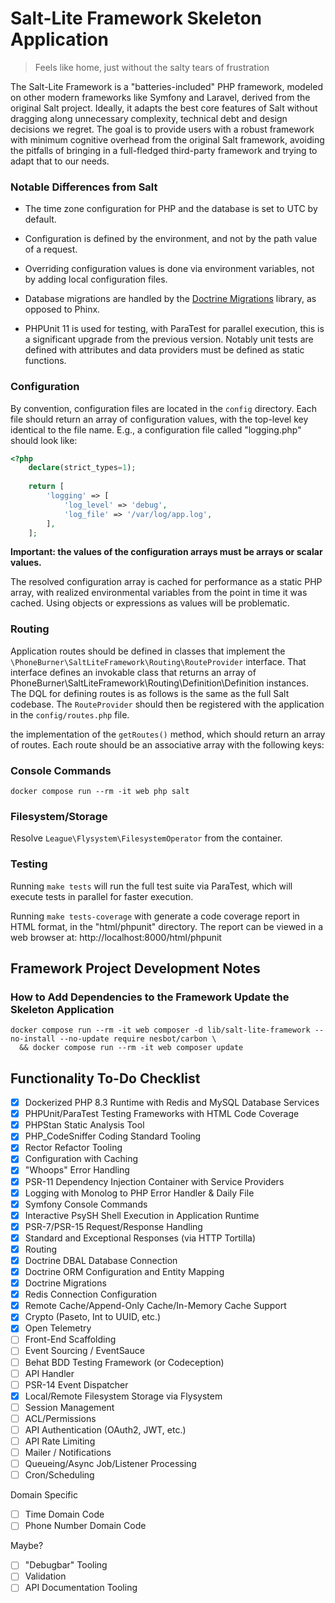 # Salt-Lite Framework Skeleton Application

> Feels like home, just without the salty tears of frustration

The Salt-Lite Framework is a "batteries-included" PHP framework, modeled on other
modern frameworks like Symfony and Laravel, derived from the original Salt project.
Ideally, it adapts the best core features of Salt without dragging along unnecessary 
complexity, technical debt and design decisions we regret. The goal is to provide 
users with a robust framework with minimum cognitive overhead from the original 
Salt framework, avoiding the pitfalls of bringing in a full-fledged third-party 
framework and trying to adapt that to our needs. 

### Notable Differences from Salt
- The time zone configuration for PHP and the database is set to UTC by default.
- Configuration is defined by the environment, and not by the path value of a request.
- Overriding configuration values is done via environment variables, not by adding local configuration files.
- Database migrations are handled by the [Doctrine Migrations](https://www.doctrine-project.org/projects/migrations.html) library, as opposed to Phinx.

- PHPUnit 11 is used for testing, with ParaTest for parallel execution, this is 
a significant upgrade from the previous version. Notably unit tests are defined
with attributes and data providers must be defined as static functions.


### Configuration
By convention, configuration files are located in the `config` directory. Each
file should return an array of configuration values, with the top-level key identical
to the file name. E.g., a configuration file called "logging.php" should look like:

```php
<?php
    declare(strict_types=1);
    
    return [
        'logging' => [
            'log_level' => 'debug',
            'log_file' => '/var/log/app.log',
        ],
    ]; 
```

**Important: the values of the configuration arrays must be arrays or scalar values.**

The resolved configuration array is cached for performance as a static PHP array,
with realized environmental variables from the point in time it was cached. Using
objects or expressions as values will be problematic.

### Routing
Application routes should be defined in classes that implement the 
`\PhoneBurner\SaltLiteFramework\Routing\RouteProvider` interface. That interface
defines an invokable class that returns an array of PhoneBurner\SaltLiteFramework\Routing\Definition\Definition
instances. The DQL for defining routes is as follows is the same as the full Salt 
codebase. The `RouteProvider` should then be registered with the application
in the `config/routes.php` file.

the implementation of the `getRoutes()` method, which should return an array of routes. Each route should be an associative array with the following keys:

### Console Commands

```shell
docker compose run --rm -it web php salt
```

### Filesystem/Storage

Resolve `League\Flysystem\FilesystemOperator` from the container.

### Testing

Running `make tests` will run the full test suite via ParaTest, which will execute tests in parallel for faster execution.

Running `make tests-coverage` with generate a code coverage report in HTML format,
in the "html/phpunit" directory.  The report can be viewed in a web browser at:
http://localhost:8000/html/phpunit

## Framework Project Development Notes

### How to Add Dependencies to the Framework Update the Skeleton Application
```shell
docker compose run --rm -it web composer -d lib/salt-lite-framework --no-install --no-update require nesbot/carbon \
  && docker compose run --rm -it web composer update
```

## Functionality To-Do Checklist
- [x] Dockerized PHP 8.3 Runtime with Redis and MySQL Database Services
- [x] PHPUnit/ParaTest Testing Frameworks with HTML Code Coverage
- [x] PHPStan Static Analysis Tool
- [x] PHP_CodeSniffer Coding Standard Tooling
- [x] Rector Refactor Tooling
- [x] Configuration with Caching
- [x] "Whoops" Error Handling
- [x] PSR-11 Dependency Injection Container with Service Providers
- [x] Logging with Monolog to PHP Error Handler & Daily File
- [x] Symfony Console Commands
- [x] Interactive PsySH Shell Execution in Application Runtime
- [x] PSR-7/PSR-15 Request/Response Handling
- [x] Standard and Exceptional Responses (via HTTP Tortilla)
- [x] Routing
- [x] Doctrine DBAL Database Connection
- [x] Doctrine ORM Configuration and Entity Mapping
- [x] Doctrine Migrations
- [x] Redis Connection Configuration
- [x] Remote Cache/Append-Only Cache/In-Memory Cache Support
- [x] Crypto (Paseto, Int to UUID, etc.)
- [x] Open Telemetry
- [ ] Front-End Scaffolding
- [ ] Event Sourcing / EventSauce
- [ ] Behat BDD Testing Framework (or Codeception)
- [ ] API Handler 
- [ ] PSR-14 Event Dispatcher
- [x] Local/Remote Filesystem Storage via Flysystem
- [ ] Session Management
- [ ] ACL/Permissions
- [ ] API Authentication (OAuth2, JWT, etc.)
- [ ] API Rate Limiting
- [ ] Mailer / Notifications
- [ ] Queueing/Async Job/Listener Processing
- [ ] Cron/Scheduling

Domain Specific
- [ ] Time Domain Code
- [ ] Phone Number Domain Code

Maybe?
- [ ] "Debugbar" Tooling
- [ ] Validation
- [ ] API Documentation Tooling
